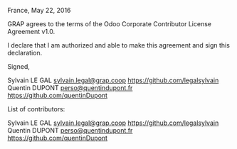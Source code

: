 France, May 22, 2016

GRAP agrees to the terms of the Odoo Corporate Contributor License
Agreement v1.0.

I declare that I am authorized and able to make this agreement and sign this
declaration.

Signed,

Sylvain LE GAL sylvain.legal@grap.coop https://github.com/legalsylvain
Quentin DUPONT perso@quentindupont.fr https://github.com/quentinDupont

List of contributors:

Sylvain LE GAL sylvain.legal@grap.coop https://github.com/legalsylvain
Quentin DUPONT perso@quentindupont.fr https://github.com/quentinDupont
